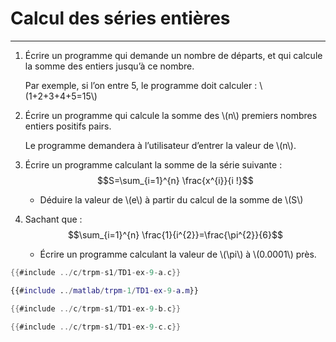 # Calcul des séries entières
----------------------------

1. Écrire un programme qui demande un nombre de départs, et qui calcule la somme des entiers jusqu’à ce nombre.

    Par exemple, si l’on entre 5, le programme doit calculer : \\(1+2+3+4+5=15\\)

2. Écrire un programme qui calcule la somme des \\(n\\) premiers nombres entiers positifs pairs.

    Le programme demandera à l’utilisateur d’entrer la valeur de \\(n\\).

3. Écrire un programme calculant la somme de la série suivante : 
$$S=\sum_{i=1}^{n} \frac{x^{i}}{i !}$$

    - Déduire la valeur de \\(e\\) à partir du calcul de la somme de \\(S\\)

4. Sachant que : 
$$\sum_{i=1}^{n} \frac{1}{i^{2}}=\frac{\pi^{2}}{6}$$

    - Écrire un programme calculant la valeur de \\(\pi\\) à \\(0.0001\\) près.

<div class="tabbed-blocks">


```c
{{#include ../c/trpm-s1/TD1-ex-9-a.c}}
```

```matlab
{{#include ../matlab/trpm-1/TD1-ex-9-a.m}}
```
</div>

<div class="tabbed-blocks">

```c
{{#include ../c/trpm-s1/TD1-ex-9-b.c}}
```
</div>


<div class="tabbed-blocks">

```c
{{#include ../c/trpm-s1/TD1-ex-9-c.c}}
```
</div>
